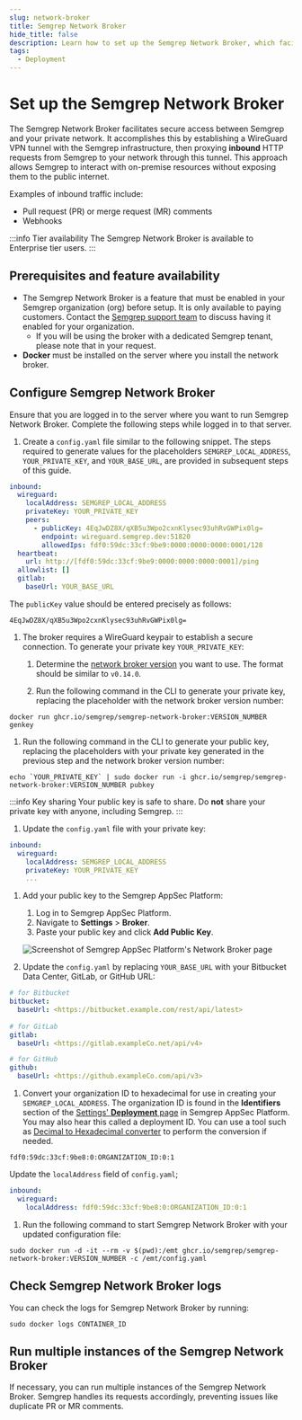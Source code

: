 ```yaml
---
slug: network-broker
title: Semgrep Network Broker
hide_title: false
description: Learn how to set up the Semgrep Network Broker, which facilitates secure access between Semgrep and your private network.
tags:
  - Deployment
---
```


# Set up the Semgrep Network Broker

The Semgrep Network Broker facilitates secure access between Semgrep and your private network. It accomplishes this by establishing a WireGuard VPN tunnel with the Semgrep infrastructure, then proxying **inbound** HTTP requests from Semgrep to your network through this tunnel. This approach allows Semgrep to interact with on-premise resources without exposing them to the public internet.

Examples of inbound traffic include:

- Pull request (PR) or merge request (MR) comments
- Webhooks

:::info Tier availability
The Semgrep Network Broker is available to Enterprise tier users.
:::

## Prerequisites and feature availability

- The Semgrep Network Broker is a feature that must be enabled in your Semgrep organization (org) before setup. It is only available to paying customers. Contact the [Semgrep support team](/docs/support) to discuss having it enabled for your organization.
  - If you will be using the broker with a dedicated Semgrep tenant, please note that in your request.
- **Docker** must be installed on the server where you install the network broker.

## Configure Semgrep Network Broker

Ensure that you are logged in to the server where you want to run Semgrep Network Broker. Complete the following steps while logged in to that server.

1. Create a `config.yaml` file similar to the following snippet. The steps required to generate values for the placeholders `SEMGREP_LOCAL_ADDRESS`, `YOUR_PRIVATE_KEY`, and `YOUR_BASE_URL`, are provided in subsequent steps of this guide.

  ```yaml
  inbound:
    wireguard:
      localAddress: SEMGREP_LOCAL_ADDRESS
      privateKey: YOUR_PRIVATE_KEY
      peers:
        - publicKey: 4EqJwDZ8X/qXB5u3Wpo2cxnKlysec93uhRvGWPix0lg=
          endpoint: wireguard.semgrep.dev:51820
          allowedIps: fdf0:59dc:33cf:9be9:0000:0000:0000:0001/128
    heartbeat:
      url: http://[fdf0:59dc:33cf:9be9:0000:0000:0000:0001]/ping
    allowlist: []
    gitlab:
      baseUrl: YOUR_BASE_URL
  ```

  The `publicKey` value should be entered precisely as follows:

  ```console
  4EqJwDZ8X/qXB5u3Wpo2cxnKlysec93uhRvGWPix0lg=
  ```

1. The broker requires a WireGuard keypair to establish a secure connection. To generate your private key `YOUR_PRIVATE_KEY`:

   1. Determine the [network broker version](https://github.com/semgrep/semgrep-network-broker/pkgs/container/semgrep-network-broker) you want to use. The format should be similar to `v0.14.0`.

   1. Run the following command in the CLI to generate your private key, replacing the placeholder with the network broker version number:
  <pre class="language-console"><code>docker run ghcr.io/semgrep/semgrep-network-broker:<span className="placeholder">VERSION_NUMBER</span> genkey</code></pre>

1. Run the following command in the CLI to generate your public key, replacing the placeholders with your private key generated in the previous step and the network broker version number:

  <pre class="language-console"><code>echo `<span className="placeholder">YOUR_PRIVATE_KEY</span>` | sudo docker run -i ghcr.io/semgrep/semgrep-network-broker:<span className="placeholder">VERSION_NUMBER</span> pubkey</code></pre>

  :::info Key sharing
  Your public key is safe to share. Do **not** share your private key with anyone, including Semgrep.
  :::

1. Update the `config.yaml` file with your private key:

  ```yaml
  inbound:
    wireguard:
      localAddress: SEMGREP_LOCAL_ADDRESS
      privateKey: YOUR_PRIVATE_KEY
      ...
  ```

1. Add your public key to the Semgrep AppSec Platform:

   1. Log in to Semgrep AppSec Platform.
   2. Navigate to **Settings** > **Broker**.
   3. Paste your public key and click **Add Public Key**.

   ![Screenshot of Semgrep AppSec Platform's Network Broker page](/img/scp-broker.png#md-width)

2. Update the `config.yaml` by replacing `YOUR_BASE_URL` with your Bitbucket Data Center, GitLab, or GitHub URL:

  ```yaml
  # for Bitbucket
  bitbucket:
    baseUrl: <https://bitbucket.example.com/rest/api/latest>
    
  # for GitLab
  gitlab:
    baseUrl: <https://gitlab.exampleCo.net/api/v4>

  # for GitHub
  github:
    baseUrl: <https://github.exampleCo.com/api/v3>
  ```

1. Convert your organization ID to hexadecimal for use in creating your `SEMGREP_LOCAL_ADDRESS`. The organization ID is found in the **Identifiers** section of the [Settings' **Deployment** page](https://semgrep.dev/orgs/-/settings) in Semgrep AppSec Platform. You may also hear this called a deployment ID. You can use a tool such as [Decimal to Hexadecimal converter](https://www.rapidtables.com/convert/number/decimal-to-hex.html) to perform the conversion if needed.

  <pre class="language-console"><code>fdf0:59dc:33cf:9be8:0:<span className="placeholder">ORGANIZATION_ID</span>:0:1</code></pre>

  Update the `localAddress` field of `config.yaml`;

  ```yaml
  inbound:
    wireguard:
      localAddress: fdf0:59dc:33cf:9be8:0:ORGANIZATION_ID:0:1
  ```

1. Run the following command to start Semgrep Network Broker with your updated configuration file:

  <pre class="language-console"><code>sudo docker run -d -it --rm -v $(pwd):/emt ghcr.io/semgrep/semgrep-network-broker:<span className="placeholder">VERSION_NUMBER</span> -c /emt/config.yaml</code></pre>

## Check Semgrep Network Broker logs

You can check the logs for Semgrep Network Broker by running:

<pre class="language-console"><code>sudo docker logs <span className="placeholder">CONTAINER_ID</span></code></pre>

## Run multiple instances of the Semgrep Network Broker

If necessary, you can run multiple instances of the Semgrep Network Broker. Semgrep handles its requests accordingly, preventing issues like duplicate PR or MR comments.
